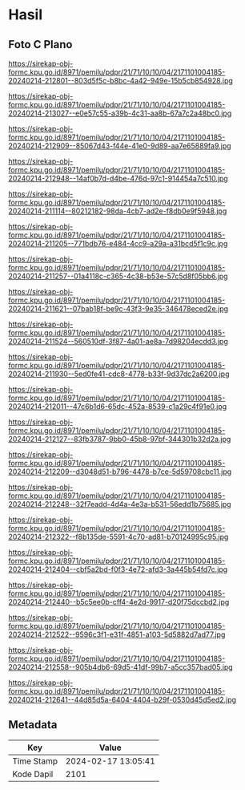 # Hasil

## Foto C Plano

https://sirekap-obj-formc.kpu.go.id/8971/pemilu/pdpr/21/71/10/10/04/2171101004185-20240214-212801--803d5f5c-b8bc-4a42-949e-15b5cb854928.jpg

https://sirekap-obj-formc.kpu.go.id/8971/pemilu/pdpr/21/71/10/10/04/2171101004185-20240214-213027--e0e57c55-a39b-4c31-aa8b-67a7c2a48bc0.jpg

https://sirekap-obj-formc.kpu.go.id/8971/pemilu/pdpr/21/71/10/10/04/2171101004185-20240214-212909--85067d43-f44e-41e0-9d89-aa7e65889fa9.jpg

https://sirekap-obj-formc.kpu.go.id/8971/pemilu/pdpr/21/71/10/10/04/2171101004185-20240214-212948--14af0b7d-d4be-476d-97c1-914454a7c510.jpg

https://sirekap-obj-formc.kpu.go.id/8971/pemilu/pdpr/21/71/10/10/04/2171101004185-20240214-211114--80212182-98da-4cb7-ad2e-f8db0e9f5948.jpg

https://sirekap-obj-formc.kpu.go.id/8971/pemilu/pdpr/21/71/10/10/04/2171101004185-20240214-211205--771bdb76-e484-4cc9-a29a-a31bcd5f1c9c.jpg

https://sirekap-obj-formc.kpu.go.id/8971/pemilu/pdpr/21/71/10/10/04/2171101004185-20240214-211257--01a4118c-c365-4c38-b53e-57c5d8f05bb6.jpg

https://sirekap-obj-formc.kpu.go.id/8971/pemilu/pdpr/21/71/10/10/04/2171101004185-20240214-211621--07bab18f-be9c-43f3-9e35-346478eced2e.jpg

https://sirekap-obj-formc.kpu.go.id/8971/pemilu/pdpr/21/71/10/10/04/2171101004185-20240214-211524--560510df-3f87-4a01-ae8a-7d98204ecdd3.jpg

https://sirekap-obj-formc.kpu.go.id/8971/pemilu/pdpr/21/71/10/10/04/2171101004185-20240214-211930--5ed0fe41-cdc8-4778-b33f-9d37dc2a6200.jpg

https://sirekap-obj-formc.kpu.go.id/8971/pemilu/pdpr/21/71/10/10/04/2171101004185-20240214-212011--47c6b1d6-65dc-452a-8539-c1a29c4f91e0.jpg

https://sirekap-obj-formc.kpu.go.id/8971/pemilu/pdpr/21/71/10/10/04/2171101004185-20240214-212127--83fb3787-9bb0-45b8-97bf-344301b32d2a.jpg

https://sirekap-obj-formc.kpu.go.id/8971/pemilu/pdpr/21/71/10/10/04/2171101004185-20240214-212209--d3048d51-b796-4478-b7ce-5d59708cbc11.jpg

https://sirekap-obj-formc.kpu.go.id/8971/pemilu/pdpr/21/71/10/10/04/2171101004185-20240214-212248--32f7eadd-4d4a-4e3a-b531-56edd1b75685.jpg

https://sirekap-obj-formc.kpu.go.id/8971/pemilu/pdpr/21/71/10/10/04/2171101004185-20240214-212322--f8b135de-5591-4c70-ad81-b70124995c95.jpg

https://sirekap-obj-formc.kpu.go.id/8971/pemilu/pdpr/21/71/10/10/04/2171101004185-20240214-212404--cbf5a2bd-f0f3-4e72-afd3-3a445b54fd7c.jpg

https://sirekap-obj-formc.kpu.go.id/8971/pemilu/pdpr/21/71/10/10/04/2171101004185-20240214-212440--b5c5ee0b-cff4-4e2d-9917-d20f75dccbd2.jpg

https://sirekap-obj-formc.kpu.go.id/8971/pemilu/pdpr/21/71/10/10/04/2171101004185-20240214-212522--9596c3f1-e31f-4851-a103-5d5882d7ad77.jpg

https://sirekap-obj-formc.kpu.go.id/8971/pemilu/pdpr/21/71/10/10/04/2171101004185-20240214-212558--905b4db6-69d5-41df-99b7-a5cc357bad05.jpg

https://sirekap-obj-formc.kpu.go.id/8971/pemilu/pdpr/21/71/10/10/04/2171101004185-20240214-212641--44d85d5a-6404-4404-b29f-0530d45d5ed2.jpg


## Metadata

| Key        | Value               |
| ---------- | ------------------- |
| Time Stamp | 2024-02-17 13:05:41 |
| Kode Dapil | 2101                |



